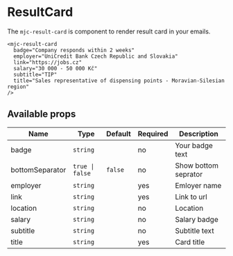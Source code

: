 # ResultCard

The `mjc-result-card` is component to render result card in your emails.

```mjml
<mjc-result-card
  badge="Company responds within 2 weeks"
  employer="UniCredit Bank Czech Republic and Slovakia"
  link="https://jobs.cz"
  salary="30 000 - 50 000 Kč"
  subtitle="TIP"
  title="Sales representative of dispensing points - Moravian-Silesian region"
/>
```

## Available props

| Name            | Type            | Default | Required | Description          |
| --------------- | --------------- | ------- | -------- | -------------------- |
| badge           | `string`        |         | no       | Your badge text      |
| bottomSeparator | `true \| false` | `false` | no       | Show bottom seprator |
| employer        | `string`        |         | yes      | Emloyer name         |
| link            | `string`        |         | yes      | Link to url          |
| location        | `string`        |         | no       | Location             |
| salary          | `string`        |         | no       | Salary badge         |
| subtitle        | `string`        |         | no       | Subtitle text        |
| title           | `string`        |         | yes      | Card title           |
